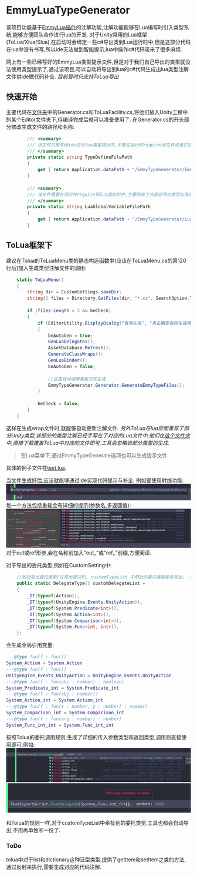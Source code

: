 # EmmyLuaTypeGenerator

该项目功能基于[EmmyLua插件](https://github.com/EmmyLua/IntelliJ-EmmyLua)的注解功能,注解功能能够在Lua编写时引入类型系统,能够方便团队合作进行lua的开发.
对于Unity常用的Lua框架(ToLua/Xlua/Slua),在启动时会绑定一些c#导出类到Lua运行时中,但是这部分代码在lua中没有书写,所以ide无法做到智能提示,lua中操作c#代码带来了很多麻烦.

网上有一些已经写好的EmmyLua类型提示文件,但是对于我们自己导出的类型就没法使用类型提示了,通过该项目,可以自动将导出到lua的c#代码生成出lua类型注解文件供ide做代码补全.
*目前暂时只支持ToLua导出*

## 快速开始
主要代码在[文件夹](Assets/EmmyTypeGenerator/Editor)中的Generator.cs和ToLuaFacility.cs,将他们放入Unity工程中的某个Editor文件夹下,待编译完成后就可以准备使用了.
在Generator.cs的开头部分修改生成文件的路径和名称:
```csharp
        /// <summary>
        /// 该文件只用来给ide进行lua类型提示的,不要在运行时require该文件或者打包到版本中.
        /// </summary>
        private static string TypeDefineFilePath
        {
            get { return Application.dataPath + "/EmmyTypeGenerator/EmmyTypeDefine.lua"; }
        }

        /// <summary>
        /// 该文件需要在运行时require到lua虚拟机中,主要存放了大部分导出类型以及委托的全局引用
        /// </summary>
        private static string LuaGlobalVariableFilePath
        {
            get { return Application.dataPath + "/EmmyTypeGenerator/Lua/ExportTypeGlobalVariables.lua"; }
        }
```

## ToLua框架下
建议在Tolua的ToLuaMenu类的静态构造函数中(应该在ToLuaMenu.cs的第120行后)加入生成类型注解文件的调用:
```csharp
    static ToLuaMenu()
    {
        string dir = CustomSettings.saveDir;
        string[] files = Directory.GetFiles(dir, "*.cs", SearchOption.TopDirectoryOnly);

        if (files.Length < 3 && beCheck)
        {
            if (EditorUtility.DisplayDialog("自动生成", "点击确定自动生成常用类型注册文件， 也可通过菜单逐步完成此功能", "确定", "取消"))
            {
                beAutoGen = true;
                GenLuaDelegates();
                AssetDatabase.Refresh();
                GenerateClassWraps();
                GenLuaBinder();
                beAutoGen = false;        
                
                //这里自动调用类型文件生成
                EmmyTypeGenerator.Generator.GenerateEmmyTypeFiles();
            }

            beCheck = false;
        }
    }
```
这样在生成wrap文件时,就能够自动更新注解文件.
*另外ToLua在lua层面重写了部分Unity类型,该部分的类型注解已经手写在了对应的Lua文件中,他们在[这个文件夹](Assets/ToLua/Lua/UnityEngine/)中,直接下载覆盖ToLua中对应的文件即可,工具会忽略该部分类型的生成.*

> 在Lua菜单下,通过EmmyTypeGenerate选项也可以生成提示文件.

具体的例子文件在[test.lua](Assets/EmmyTypeGenerator/Lua/Test.lua).

当文件生成好后,应该就能够通过ide实现代码提示与补全.
例如要使用射线功能:
![](png/emmytype01.png)
每一个方法包括重载会有详细的提示(参数名,多返回值):
![](png/emmytype02.png)
对于out或ref形参,会在名称前加入"out_"或"ref_"前缀,方便阅读.

对于导出的委托类型,例如在CustomSetting中:
```csharp
    //附加导出委托类型(在导出委托时, customTypeList 中牵扯的委托类型都会导出， 无需写在这里)
    public static DelegateType[] customDelegateList = 
    {        
        _DT(typeof(Action)),                
        _DT(typeof(UnityEngine.Events.UnityAction)),
        _DT(typeof(System.Predicate<int>)),
        _DT(typeof(System.Action<int>)),
        _DT(typeof(System.Comparison<int>)),
        _DT(typeof(System.Func<int, int>)),
    };
```
会生成全局引用变量:
```lua
---@type fun(f : fun())
System_Action = System.Action
---@type fun(f : fun())
UnityEngine_Events_UnityAction = UnityEngine.Events.UnityAction
---@type fun(f : fun(obj : number) : boolean)
System_Predicate_int = System.Predicate_int
---@type fun(f : fun(obj : number))
System_Action_int = System.Action_int
---@type fun(f : fun(x : number, y : number) : number)
System_Comparison_int = System.Comparison_int
---@type fun(f : fun(arg : number) : number)
System_Func_int_int = System.Func_int_int
```
按照Tolua的委托调用规则,生成了详细的传入参数类型和返回类型,调用则直接使用即可,例如:
![](png/emmytype04.png)
![](png/emmytype03.png)


和Tolua的规则一样,对于customTypeList中牵扯到的委托类型,工具也都会自动导出,不用再单独写一份了.

### ToDo
tolua中对于list和dictionary这种泛型类型,提供了getItem和setItem之类的方法,通过反射来执行,需要生成对应的代码注解.